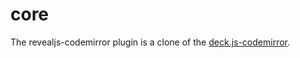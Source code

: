 core
====

The revealjs-codemirror plugin is a clone of the
[deck.js-codemirror][].

[deck.js-codemirror]: https://github.com/iros/deck.js-codemirror
